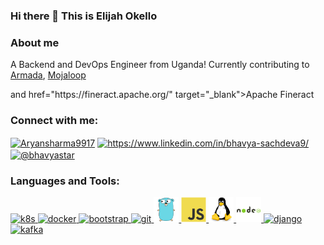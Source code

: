 ### Hi there 👋 This is Elijah Okello

<h3 align="left">About me</h3>
<p align="left">
</p>
<p align="left">A Backend and DevOps Engineer from Uganda! Currently contributing to <a href="https://armadaproject.io/" target="_blank">Armada</a>, <a href="https://mojaloop.io" target="_blank">Mojaloop</a></p> and href="https://fineract.apache.org/" target="_blank">Apache Fineract</a></p>

<h3 align="left">Connect with me:</h3>
<p align="left">
<a href="https://twitter.com/elijah0kello" target="blank"><img align="center" src="https://raw.githubusercontent.com/rahuldkjain/github-profile-readme-generator/master/src/images/icons/Social/twitter.svg" alt="Aryansharma9917" height="30" width="40" /></a>
<a href="https://www.linkedin.com/in/elijah0kello/" target="blank"><img align="center" src="https://raw.githubusercontent.com/rahuldkjain/github-profile-readme-generator/master/src/images/icons/Social/linked-in-alt.svg" alt="https://www.linkedin.com/in/bhavya-sachdeva9/" height="30" width="40" /></a>
<a href="https://hashnode.com/@elijahokello" target="blank"><img align="center" src="https://cdn.hashnode.com/res/hashnode/image/upload/v1611902473383/CDyAuTy75.png?auto=compress" alt="@bhavyastar" height="40" width="40" /></a>

<h3 align="left">Languages and Tools:</h3>
<p align="left"> 
 <a href="https://kubernetes.io/" target="_blank" rel="noreferrer">
<img src="https://kubernetes.io/images/favicon.png" alt="k8s" width="40" height="40"/>
</a>
 <a href="https://www.docker.com/" target="_blank" rel="noreferrer">
<img src="https://www.docker.com/wp-content/uploads/2022/03/vertical-logo-monochromatic.png" alt="docker" width="40" height="40"/>
</a>
<a href="https://www.python.org/" target="_blank" rel="noreferrer"> <img src="https://upload.wikimedia.org/wikipedia/commons/thumb/c/c3/Python-logo-notext.svg/242px-Python-logo-notext.svg.png" alt="bootstrap" width="40" height="40"/> </a> 
<a href="https://git-scm.com/" target="_blank" rel="noreferrer"> <img src="https://www.vectorlogo.zone/logos/git-scm/git-scm-icon.svg" alt="git" width="40" height="40"/> </a> 
<a href="https://golang.org" target="_blank" rel="noreferrer"> <img src="https://raw.githubusercontent.com/devicons/devicon/master/icons/go/go-original.svg" alt="go" width="40" height="40"/> </a> 
 <a href="https://developer.mozilla.org/en-US/docs/Web/JavaScript" target="_blank" rel="noreferrer"> <img src="https://raw.githubusercontent.com/devicons/devicon/master/icons/javascript/javascript-original.svg" alt="javascript" width="40" height="40"/> </a> 
 <a href="https://www.linux.org/" target="_blank" rel="noreferrer"> <img src="https://raw.githubusercontent.com/devicons/devicon/master/icons/linux/linux-original.svg" alt="linux" width="40" height="40"/> </a> 
 <a href="https://nodejs.org" target="_blank" rel="noreferrer"> <img src="https://raw.githubusercontent.com/devicons/devicon/master/icons/nodejs/nodejs-original-wordmark.svg" alt="nodejs" width="40" height="40"/> </a> 
 <a href="https://www.djangoproject.com/" target="_blank" rel="noreferrer">
<img src="https://static.djangoproject.com/img/logos/django-logo-negative.1d528e2cb5fb.png" alt="django" width="80" height="40"/>
</a>
  <a href="https://kafka.apache.org/" target="_blank" rel="noreferrer">
<img src="https://hub.meltano.com/assets/logos/extractors/kafka.png" alt="kafka" width="80" height="40"/>
</a>
 </p>
